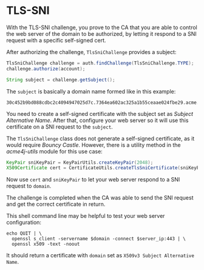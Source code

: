 # TLS-SNI

With the TLS-SNI challenge, you prove to the CA that you are able to control the web server of the domain to be authorized, by letting it respond to a SNI request with a specific self-signed cert.

After authorizing the challenge, `TlsSniChallenge` provides a subject:

```java
TlsSniChallenge challenge = auth.findChallenge(TlsSniChallenge.TYPE);
challenge.authorize(account);

String subject = challenge.getSubject();
```

The `subject` is basically a domain name formed like in this example:

```
30c452b9bd088cdbc2c4094947025d7c.7364ea602ac325a1b55ceaae024fbe29.acme.invalid
```

You need to create a self-signed certificate with the subject set as _Subject Alternative Name_. After that, configure your web server so it will use this certificate on a SNI request to the  `subject`.

The `TlsSniChallenge` class does not generate a self-signed certificate, as it would require _Bouncy Castle_. However, there is a utility method in the _acme4j-utils_ module for this use case:

```java
KeyPair sniKeyPair = KeyPairUtils.createKeyPair(2048);
X509Certificate cert = CertificateUtils.createTlsSniCertificate(sniKeyPair, subject);
```

Now use `cert` and `sniKeyPair` to let your web server respond to a SNI request to `domain`.

The challenge is completed when the CA was able to send the SNI request and get the correct certificate in return.

This shell command line may be helpful to test your web server configuration:

```shell
echo QUIT | \
  openssl s_client -servername $domain -connect $server_ip:443 | \
  openssl x509 -text -noout
```

It should return a certificate with `domain` set as `X509v3 Subject Alternative Name`.
